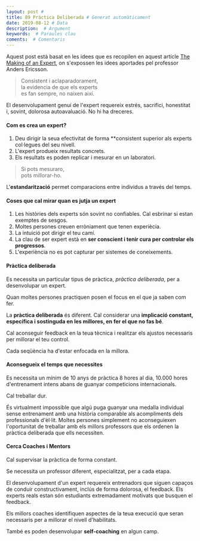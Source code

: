 ```yaml
---
layout: post #
title: 89 Pràctica Deliberada # Generat automàticament
date: 2019-08-12 # Data
description:  # Argument
keywords:  # Paraules clau
coments:  # Comentaris
---
```


Aquest post està basat en les idees que es recopilen en aquest artícle [The Making of an Expert](https://www.researchgate.net/publication/6196703_The_making_of_an_expert), on s'expossen les idees aportades pel professor Anders Ericsson.

> Consistent i aclaparadorament,  
> la evidencia de que els experts  
> es fan sempre, no naixen així.

El desenvolupament genuí de l'expert requereix estrés, sacrifici, honestitat i, sovint, dolorosa autoavaluació. No hi ha dreceres.

#### Com es crea un expert? ####

1. Deu dirigir la seua efectivitat de forma **consistent superior als experts col·legues del seu nivell.
2. L'expert produeix resultats concrets.
3. Els resultats es poden replicar i mesurar en un laboratori.

> Si pots mesuraro,  
> pots millorar-ho.

L'**estandarització** permet comparacions entre individus a través del temps.

#### Coses que cal mirar quan es jutja un expert ####

1. Les històries dels experts són sovint no confiables. Cal esbrinar si estan exemptes de sesgos.
2. Moltes persones creuen erròniament que tenen experiècia.
3. La intuició pot dirigir el teu camí.
4. La clau de ser expert està en **ser conscient i tenir cura per controlar els progressos**.
5. L'experiència no es pot capturar per sistemes de coneixements.

#### Pràctica deliberada ####

Es necessita un particular tipus de pràctica, *pràctica deliberada*, per a desenvolupar un expert.

Quan moltes persones practiquen posen el focus en el que ja saben com fer.

La **pràctica deliberada** és diferent. Cal considerar una **implicació constant, específica i sostinguda en les millores, en fer el que no fas bé**.

Cal aconseguir feedback en la teua tècnica i realitzar els ajustos necessaris per millorar el teu control.

Cada seqüència ha d'estar enfocada en la millora.

#### Aconsegueix el temps que necessites ####

Es necessita un mínim de 10 anys de pràctica 8 hores al dia, 10.000 hores d'entrenament intens abans de guanyar competicions internacionals.

Cal treballar dur.

És virtualment impossible que algú puga guanyar una medalla individual sense entrenament amb una història comparable als acompliments dels professionals d'èl·lit. Moltes persones simplement no aconseguiexen l'oportunitat de treballar amb els millors professors que els ordenen la pràctica deliberada que ells necessiten.

#### Cerca Coaches i Mentors ####

Cal supervisar la pràctica de forma constant.

Se necessita un professor diferent, especialitzat, per a cada etapa.

El desenvolupament d'un expert requereix entrenadors que siguen capaços de conduir constructivament, inclús de forma dolorosa, el feedback. Els experts reals estan són estudiants extremadament motivats que busquen el feedback.

Els millors coaches identifiquen aspectes de la teua execució que seran necessaris per a millorar el nivell d'habilitats.

També es poden desenvolupar **self-coaching** en algun camp.


